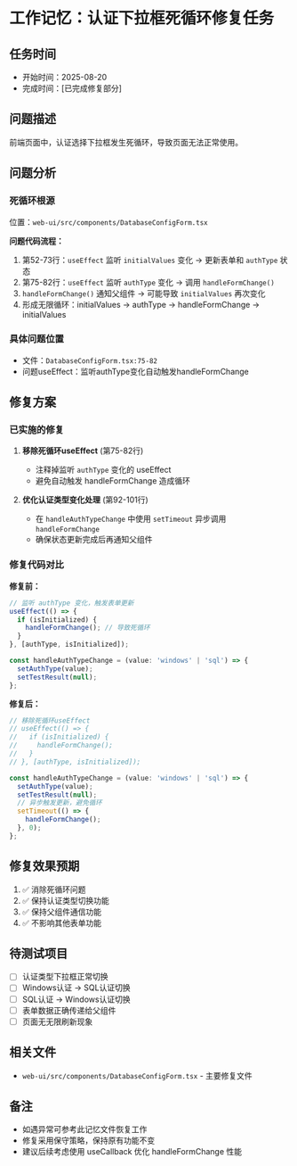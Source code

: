 # 工作记忆：认证下拉框死循环修复任务

## 任务时间
- 开始时间：2025-08-20
- 完成时间：[已完成修复部分]

## 问题描述
前端页面中，认证选择下拉框发生死循环，导致页面无法正常使用。

## 问题分析

### 死循环根源
位置：`web-ui/src/components/DatabaseConfigForm.tsx`

**问题代码流程：**
1. 第52-73行：`useEffect` 监听 `initialValues` 变化 → 更新表单和 `authType` 状态
2. 第75-82行：`useEffect` 监听 `authType` 变化 → 调用 `handleFormChange()`
3. `handleFormChange()` 通知父组件 → 可能导致 `initialValues` 再次变化
4. 形成无限循环：initialValues → authType → handleFormChange → initialValues

### 具体问题位置
- 文件：`DatabaseConfigForm.tsx:75-82`
- 问题useEffect：监听authType变化自动触发handleFormChange

## 修复方案

### 已实施的修复
1. **移除死循环useEffect** (第75-82行)
   - 注释掉监听 `authType` 变化的 useEffect
   - 避免自动触发 handleFormChange 造成循环

2. **优化认证类型变化处理** (第92-101行)
   - 在 `handleAuthTypeChange` 中使用 `setTimeout` 异步调用 `handleFormChange`
   - 确保状态更新完成后再通知父组件

### 修复代码对比

**修复前：**
```typescript
// 监听 authType 变化，触发表单更新
useEffect(() => {
  if (isInitialized) {
    handleFormChange(); // 导致死循环
  }
}, [authType, isInitialized]);

const handleAuthTypeChange = (value: 'windows' | 'sql') => {
  setAuthType(value);
  setTestResult(null);
};
```

**修复后：**
```typescript
// 移除死循环useEffect
// useEffect(() => {
//   if (isInitialized) {
//     handleFormChange();
//   }
// }, [authType, isInitialized]);

const handleAuthTypeChange = (value: 'windows' | 'sql') => {
  setAuthType(value);
  setTestResult(null);
  // 异步触发更新，避免循环
  setTimeout(() => {
    handleFormChange();
  }, 0);
};
```

## 修复效果预期
1. ✅ 消除死循环问题
2. ✅ 保持认证类型切换功能
3. ✅ 保持父组件通信功能
4. ✅ 不影响其他表单功能

## 待测试项目
- [ ] 认证类型下拉框正常切换
- [ ] Windows认证 → SQL认证切换
- [ ] SQL认证 → Windows认证切换  
- [ ] 表单数据正确传递给父组件
- [ ] 页面无无限刷新现象

## 相关文件
- `web-ui/src/components/DatabaseConfigForm.tsx` - 主要修复文件

## 备注
- 如遇异常可参考此记忆文件恢复工作
- 修复采用保守策略，保持原有功能不变
- 建议后续考虑使用 useCallback 优化 handleFormChange 性能